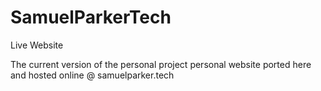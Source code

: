 # SamuelParkerTech
Live Website


The current version of the personal project personal website ported here and hosted online @ samuelparker.tech